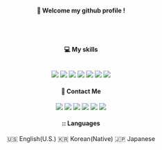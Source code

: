 <div align="center"> 

  ####  :wave: Welcome my github profile !
  <br/>
  <br/>
  
  ####  :computer: My skills

  <br/>
  
  <img src="https://img.shields.io/badge/Unreal-0E1128?style=for-the-badge&logo=unrealengine&logoColor=white">
  
  <img src="https://img.shields.io/badge/C++-00599C?style=for-the-badge&logo=cplusplus&logoColor=white">
  
  <img src="https://img.shields.io/badge/Azure-0078D4?style=for-the-badge&logo=microsoftazure&logoColor=white">
  
  <img src="https://img.shields.io/badge/Docker-2496ED?style=for-the-badge&logo=docker&logoColor=white">
  
  <img src="https://img.shields.io/badge/AWS-232F3E?style=for-the-badge&logo=aws&logoColor=white">

  <img src="https://img.shields.io/badge/JAVA-007396?style=for-the-badge&logo=java&logoColor=white">

  <img src="https://img.shields.io/badge/Python-3776AB?style=for-the-badge&logo=python&logoColor=white">

  <br/>
  
  ####  :postbox: Contact Me
  
  <img src="https://img.shields.io/badge/github-181717?style=for-the-badge&logo=github&logoColor=white">
  <img src="https://img.shields.io/badge/Discord-5865F2?style=for-the-badge&logo=discord&logoColor=white">
  <img src="https://img.shields.io/badge/Steam-000000?style=for-the-badge&logo=steam&logoColor=white">
  <img src="https://img.shields.io/badge/PlayStation-003791?style=for-the-badge&logo=playstation&logoColor=white">
  <img src="https://img.shields.io/badge/X-000000?style=for-the-badge&logo=x&logoColor=white">
  <img src="https://img.shields.io/badge/KakaoTalk-FFCD00?style=for-the-badge&logo=kakaotalk&logoColor=white">

  <br/>

  ####   :: Languages
  🇺🇸 English(U.S.)
  🇰🇷 Korean(Native) 
  🇯🇵 Japanese

</div>
